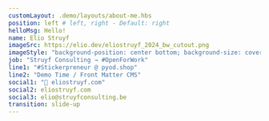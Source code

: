 ```yaml
---
customLayout: .demo/layouts/about-me.hbs
position: left # left, right - Default: right
helloMsg: Hello!
name: Elio Struyf
imageSrc: https://elio.dev/eliostruyf_2024_bw_cutout.png
imageStyle: "background-position: center bottom; background-size: cover;"
job: "Struyf Consulting → #OpenForWork"
line1: "#Stickerpreneur @ pyod.shop"
line2: "Demo Time / Front Matter CMS"
social1: "🦋 eliostruyf.com"
social2: eliostruyf.com
social3: elio@struyfconsulting.be
transition: slide-up
---
```


